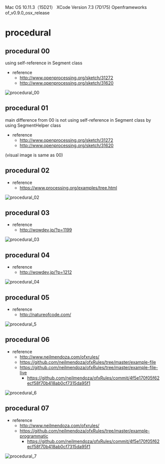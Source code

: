 Mac OS 10.11.3（15D21）
XCode Version 7.3 (7D175)
Openframeworks of_v0.9.0_osx_release

# procedural
## procedural 00
using self-reference in Segment class
- reference
    -  http://www.openprocessing.org/sketch/31272
    -  http://www.openprocessing.org/sketch/31620

![procedural_00](https://farm2.staticflickr.com/1470/23819779379_efa51e7267_o_d.gif)

## procedural 01
main difference from 00 is not using self-reference in Segment class by using SegmentHelper class
- reference
    -  http://www.openprocessing.org/sketch/31272
    -  http://www.openprocessing.org/sketch/31620

(visual image is same as 00)

## procedural 02
- reference
  - https://www.processing.org/examples/tree.html

![procedural_02](https://farm2.staticflickr.com/1637/24163136626_4881769cd1_o_d.gif)

## procedural 03
- reference
    - http://wowdev.jp/?p=1199

![procedural_03](https://farm2.staticflickr.com/1458/23821477879_d3615d5f78_o_d.gif)

## procedural 04
- reference
    - http://wowdev.jp/?p=1212

![procedural_04](https://farm2.staticflickr.com/1490/24189383295_c79d3b9559_o_d.gif)

## procedural 05
- reference
    - http://natureofcode.com/

![procedural_5](https://farm2.staticflickr.com/1480/23580675943_fda5e57a8a_o_d.gif)

## procedural 06
- reference
    - http://www.neilmendoza.com/ofxrules/
    - https://github.com/neilmendoza/ofxRules/tree/master/example-file
    - https://github.com/neilmendoza/ofxRules/tree/master/example-file-live 
        -  https://github.com/neilmendoza/ofxRules/commit/4f5e170f05f62ecf58f70b418ab0cf7315da95f1
    
 ![procedural_6](https://farm2.staticflickr.com/1718/24923977232_2acd77db14_o_d.gif)

## procedural 07
- reference
    - http://www.neilmendoza.com/ofxrules/
    - https://github.com/neilmendoza/ofxRules/tree/master/example-programmatic  
        - https://github.com/neilmendoza/ofxRules/commit/4f5e170f05f62ecf58f70b418ab0cf7315da95f1

![procedural_7](https://farm2.staticflickr.com/1612/26222641056_6a7512e1d4_o_d.gif)
